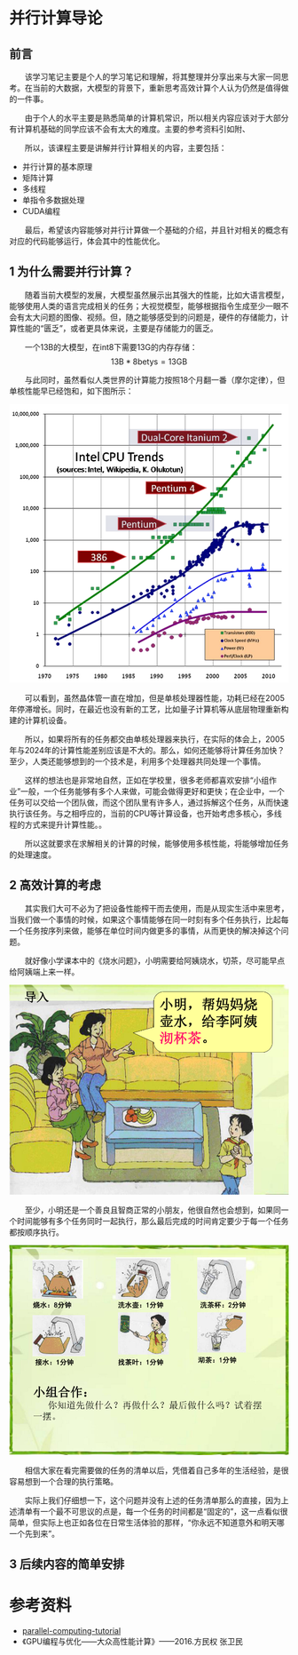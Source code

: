 # 并行计算导论

## 前言

&emsp;&emsp;该学习笔记主要是个人的学习笔记和理解，将其整理并分享出来与大家一同思考。在当前的大数据，大模型的背景下，重新思考高效计算个人认为仍然是值得做的一件事。

&emsp;&emsp;由于个人的水平主要是熟悉简单的计算机常识，所以相关内容应该对于大部分有计算机基础的同学应该不会有太大的难度。主要的参考资料引如附、

&emsp;&emsp;所以，该课程主要是讲解并行计算相关的内容，主要包括：

- 并行计算的基本原理
- 矩阵计算
- 多线程
- 单指令多数据处理
- CUDA编程

&emsp;&emsp;最后，希望该内容能够对并行计算做一个基础的介绍，并且针对相关的概念有对应的代码能够运行，体会其中的性能优化。

## 1 为什么需要并行计算？

&emsp;&emsp;随着当前大模型的发展，大模型虽然展示出其强大的性能，比如大语言模型，能够使用人类的语言完成相关的任务；大视觉模型，能够根据指令生成至少一眼不会有太大问题的图像、视频。但，随之能够感受到的问题是，硬件的存储能力，计算性能的“匮乏”，或者更具体来说，主要是存储能力的匮乏。

&emsp;&emsp;一个13B的大模型，在int8下需要13G的内存存储：
$$
13\text{B}*8\text{betys} = 13\text{GB}
$$

&emsp;&emsp;与此同时，虽然看似人类世界的计算能力按照18个月翻一番（摩尔定律），但单核性能早已经饱和，如下图所示：

![处理器性能](./pic/处理器提升性能表.jpg ':size=460x345')

&emsp;&emsp;可以看到，虽然晶体管一直在增加，但是单核处理器性能，功耗已经在2005年停滞增长。同时，在最近也没有新的工艺，比如量子计算机等从底层物理重新构建的计算机设备。

&emsp;&emsp;所以，如果将所有的任务都交由单核处理器来执行，在实际的体会上，2005年与2024年的计算性能差别应该是不大的。那么，如何还能够将计算任务加快？至少，人类还能够想到的一个技术是，利用多个处理器共同处理一个事情。

&emsp;&emsp;这样的想法也是非常地自然，正如在学校里，很多老师都喜欢安排“小组作业”一般，一个任务能够有多个人来做，可能会做得更好和更快；在企业中，一个任务可以交给一个团队做，而这个团队里有许多人，通过拆解这个任务，从而快速执行该任务。与之相呼应的，当前的CPU等计算设备，也开始考虑多核心，多线程的方式来提升计算性能。。

&emsp;&emsp;所以这就要求在求解相关的计算的时候，能够使用多核性能，将能够增加任务的处理速度。

## 2 高效计算的考虑

&emsp;&emsp;其实我们大可不必为了把设备性能榨干而去使用，而是从现实生活中来思考，当我们做一个事情的时候，如果这个事情能够在同一时刻有多个任务执行，比起每一个任务按序列来做，能够在单位时间内做更多的事情，从而更快的解决掉这个问题。

&emsp;&emsp;就好像小学课本中的《烧水问题》，小明需要给阿姨烧水，切茶，尽可能早点给阿姨端上来一样。

![烧水问题](./pic/烧水问题.jpg ':size=460x345')

&emsp;&emsp;至少，小明还是一个善良且智商正常的小朋友，他很自然也会想到，如果同一个时间能够有多个任务同时一起执行，那么最后完成的时间肯定要少于每一个任务都按顺序执行。

![任务清单](./pic/烧水问题_任务清单.png ':size=460x345')

&emsp;&emsp;相信大家在看完需要做的任务的清单以后，凭借着自己多年的生活经验，是很容易想到一个合理的执行策略。

&emsp;&emsp;实际上我们仔细想一下，这个问题并没有上述的任务清单那么的直接，因为上述清单有一个最不可思议的点是，每一个任务的时间都是“固定的”，这一点看似很简单，但实际上也正如各位在日常生活体验的那样，“你永远不知道意外和明天哪一个先到来”。


## 3 后续内容的简单安排




# 参考资料

- [parallel-computing-tutorial](https://github.com/mit-han-lab/parallel-computing-tutorial)
- 《GPU编程与优化——大众高性能计算》——2016.方民权 张卫民



